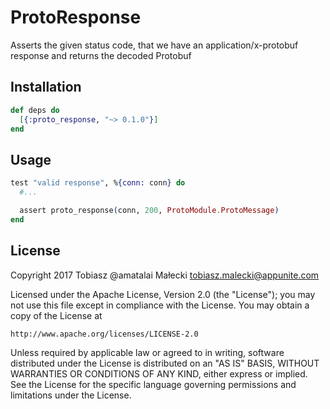 # ProtoResponse

Asserts the given status code, that we have an application/x-protobuf response and returns the decoded Protobuf

## Installation

```elixir
def deps do
  [{:proto_response, "~> 0.1.0"}]
end
```

## Usage

```elixir
test "valid response", %{conn: conn} do
  #...

  assert proto_response(conn, 200, ProtoModule.ProtoMessage)
end
```

## License

  Copyright 2017 Tobiasz @amatalai Małecki <tobiasz.malecki@appunite.com>

  Licensed under the Apache License, Version 2.0 (the "License");
  you may not use this file except in compliance with the License.
  You may obtain a copy of the License at

	http://www.apache.org/licenses/LICENSE-2.0

  Unless required by applicable law or agreed to in writing, software
  distributed under the License is distributed on an "AS IS" BASIS,
  WITHOUT WARRANTIES OR CONDITIONS OF ANY KIND, either express or implied.
  See the License for the specific language governing permissions and
  limitations under the License.
